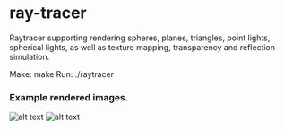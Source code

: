# ray-tracer

Raytracer supporting rendering spheres, planes, triangles, point lights, spherical lights, as well as texture mapping, transparency and reflection simulation.

Make: make
Run: ./raytracer

### Example rendered images.
![alt text](https://github.com/XikaiZhao/ray-tracer/blob/master/balls.bmp)
![alt text](https://github.com/XikaiZhao/ray-tracer/blob/master/test.bmp)
